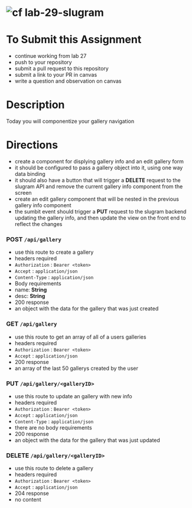 ![cf](http://i.imgur.com/7v5ASc8.png) lab-29-slugram
====

# To Submit this Assignment
* continue working from lab 27
* push to your repository
* submit a pull request to this repository
* submit a link to your PR in canvas
* write a question and observation on canvas

# Description
Today you will componentize your gallery navigation

# Directions
* create a component for displying gallery info and an edit gallery form
 * it should be configured to pass a gallery object into it, using one way data binding
 * it should also have a button that will trigger a **DELETE** request to the slugram API and remove the current gallery info component from the screen
* create an edit gallery component that will be nested in the previous gallery info component
 * the sumbit event should trigger a **PUT** request to the slugram backend updating the gallery info, and then update the view on the front end to reflect the changes

### POST `/api/gallery`
* use this route to create a gallery
* headers required
 * `Authorization` :  `Bearer <token>`
 * `Accept` :  `application/json`
 * `Content-Type` :  `application/json`
* Body requirements
 * name: **String**
 * desc: **String**  
* 200 response
 * an object with the data for the gallery that was just created
 
### GET `/api/gallery`
* use this route to get an array of all of a users galleries
* headers required
 * `Authorization` :  `Bearer <token>`
 * `Accept` :  `application/json`
* 200 response
 * an array of the last 50 gallerys created by the user   

### PUT `/api/gallery/<galleryID>`
* use this route to update an gallery with new info
* headers required
 * `Authorization` :  `Bearer <token>`
 * `Accept` :  `application/json`
 * `Content-Type` :  `application/json`
* there are no body requirements
* 200 response
 * an object with the data for the gallery that was just updated

### DELETE  `/api/gallery/<galleryID>`
* use this route to delete a gallery
* headers required
 * `Authorization` :  `Bearer <token>`
 * `Accept` :  `application/json`
* 204 response
 * no content

